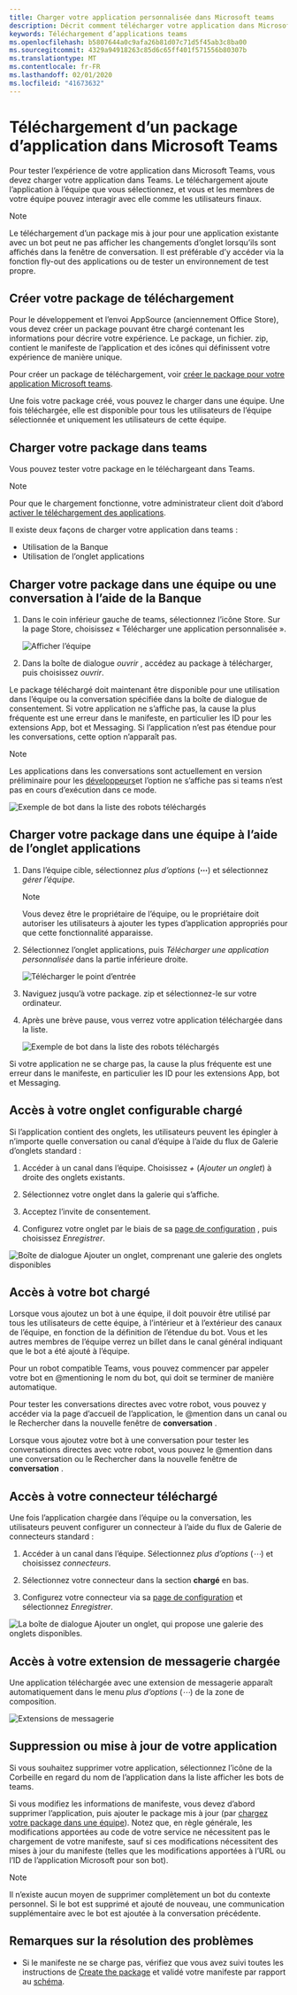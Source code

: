 ```yaml
---
title: Charger votre application personnalisée dans Microsoft teams
description: Décrit comment télécharger votre application dans Microsoft teams
keywords: Téléchargement d’applications teams
ms.openlocfilehash: b5807644a0c9afa26b81d07c71d5f45ab3c8ba00
ms.sourcegitcommit: 4329a94918263c85d6c65ff401f571556b80307b
ms.translationtype: MT
ms.contentlocale: fr-FR
ms.lasthandoff: 02/01/2020
ms.locfileid: "41673632"
---
```

# <a name="upload-an-app-package-to-microsoft-teams"></a>Téléchargement d’un package d’application dans Microsoft Teams

Pour tester l’expérience de votre application dans Microsoft Teams, vous devez charger votre application dans Teams. Le téléchargement ajoute l’application à l’équipe que vous sélectionnez, et vous et les membres de votre équipe pouvez interagir avec elle comme les utilisateurs finaux.

> [!NOTE]
> Le téléchargement d’un package mis à jour pour une application existante avec un bot peut ne pas afficher les changements d’onglet lorsqu’ils sont affichés dans la fenêtre de conversation. Il est préférable d’y accéder via la fonction fly-out des applications ou de tester un environnement de test propre.

## <a name="create-your-upload-package"></a>Créer votre package de téléchargement

Pour le développement et l’envoi AppSource (anciennement Office Store), vous devez créer un package pouvant être chargé contenant les informations pour décrire votre expérience. Le package, un fichier. zip, contient le manifeste de l’application et des icônes qui définissent votre expérience de manière unique.

Pour créer un package de téléchargement, voir [créer le package pour votre application Microsoft teams](~/concepts/build-and-test/apps-package.md).

Une fois votre package créé, vous pouvez le charger dans une équipe. Une fois téléchargée, elle est disponible pour tous les utilisateurs de l’équipe sélectionnée et uniquement les utilisateurs de cette équipe.

## <a name="load-your-package-into-teams"></a>Charger votre package dans teams

Vous pouvez tester votre package en le téléchargeant dans Teams.

> [!NOTE]
> Pour que le chargement fonctionne, votre administrateur client doit d’abord [activer le téléchargement des applications](/microsoftteams/admin-settings).

Il existe deux façons de charger votre application dans teams :

* Utilisation de la Banque
* Utilisation de l’onglet applications

## <a name="upload-your-package-into-a-team-or-conversation-using-the-store"></a>Charger votre package dans une équipe ou une conversation à l’aide de la Banque

1. Dans le coin inférieur gauche de teams, sélectionnez l’icône Store. Sur la page Store, choisissez « Télécharger une application personnalisée ».

   ![Afficher l’équipe](~/assets/images/store-upload-a-custom-app.png)

2. Dans la boîte de dialogue *ouvrir* , accédez au package à télécharger, puis choisissez *ouvrir*.

Le package téléchargé doit maintenant être disponible pour une utilisation dans l’équipe ou la conversation spécifiée dans la boîte de dialogue de consentement. Si votre application ne s’affiche pas, la cause la plus fréquente est une erreur dans le manifeste, en particulier les ID pour les extensions App, bot et Messaging. Si l’application n’est pas étendue pour les conversations, cette option n’apparaît pas.

>[!NOTE]
> Les applications dans les conversations sont actuellement en version préliminaire pour les [développeurs](~/resources/dev-preview/developer-preview-intro.md)et l’option ne s’affiche pas si teams n’est pas en cours d’exécution dans ce mode.

![Exemple de bot dans la liste des robots téléchargés](~/assets/images/botinlist.jpg)

## <a name="upload-your-package-into-a-team-using-the-apps-tab"></a>Charger votre package dans une équipe à l’aide de l’onglet applications

1. Dans l’équipe cible, sélectionnez *plus d’options* (**&#8943;**) et sélectionnez *gérer l’équipe*.

   > [!NOTE]
   > Vous devez être le propriétaire de l’équipe, ou le propriétaire doit autoriser les utilisateurs à ajouter les types d’application appropriés pour que cette fonctionnalité apparaisse.

2. Sélectionnez l’onglet applications, puis *Télécharger une application personnalisée* dans la partie inférieure droite.

   ![Télécharger le point d’entrée](~/assets/images/uploadACustomApp.png)

3. Naviguez jusqu’à votre package. zip et sélectionnez-le sur votre ordinateur.

4. Après une brève pause, vous verrez votre application téléchargée dans la liste.

   ![Exemple de bot dans la liste des robots téléchargés](~/assets/images/botinlist.jpg)

Si votre application ne se charge pas, la cause la plus fréquente est une erreur dans le manifeste, en particulier les ID pour les extensions App, bot et Messaging.

## <a name="accessing-your-uploaded-configurable-tab"></a>Accès à votre onglet configurable chargé

Si l’application contient des onglets, les utilisateurs peuvent les épingler à n’importe quelle conversation ou canal d’équipe à l’aide du flux de Galerie d’onglets standard :

1. Accéder à un canal dans l’équipe. Choisissez *+* (*Ajouter un onglet*) à droite des onglets existants.

2. Sélectionnez votre onglet dans la galerie qui s’affiche.

3. Acceptez l’invite de consentement.

4. Configurez votre onglet par le biais de sa [page de configuration](~/tabs/how-to/create-tab-pages/configuration-page.md) , puis choisissez *Enregistrer*.

  ![Boîte de dialogue Ajouter un onglet, comprenant une galerie des onglets disponibles](~/assets/images/tab_gallery.png)

## <a name="accessing-your-uploaded-bot"></a>Accès à votre bot chargé

Lorsque vous ajoutez un bot à une équipe, il doit pouvoir être utilisé par tous les utilisateurs de cette équipe, à l’intérieur et à l’extérieur des canaux de l’équipe, en fonction de la définition de l’étendue du bot. Vous et les autres membres de l’équipe verrez un billet dans le canal général indiquant que le bot a été ajouté à l’équipe.

Pour un robot compatible Teams, vous pouvez commencer par appeler votre bot en @mentioning le nom du bot, qui doit se terminer de manière automatique.

Pour tester les conversations directes avec votre robot, vous pouvez y accéder via la page d’accueil de l’application, le @mention dans un canal ou le Rechercher dans la nouvelle fenêtre de **conversation** .

Lorsque vous ajoutez votre bot à une conversation pour tester les conversations directes avec votre robot, vous pouvez le @mention dans une conversation ou le Rechercher dans la nouvelle fenêtre de **conversation** .

## <a name="accessing-your-uploaded-connector"></a>Accès à votre connecteur téléchargé

Une fois l’application chargée dans l’équipe ou la conversation, les utilisateurs peuvent configurer un connecteur à l’aide du flux de Galerie de connecteurs standard :

1. Accéder à un canal dans l’équipe. Sélectionnez *plus d’options* (*&#8943;*) et choisissez *connecteurs*.

2. Sélectionnez votre connecteur dans la section **chargé** en bas.

3. Configurez votre connecteur via sa [page de configuration](~/webhooks-and-connectors/how-to/connectors-creating.md) et sélectionnez *Enregistrer*.

  ![La boîte de dialogue Ajouter un onglet, qui propose une galerie des onglets disponibles.](~/assets/images/connector_gallery.png)

## <a name="accessing-your-uploaded-messaging-extension"></a>Accès à votre extension de messagerie chargée

Une application téléchargée avec une extension de messagerie apparaît automatiquement dans le menu *plus d’options* (*&#8943;*) de la zone de composition.

![Extensions de messagerie](~/assets/images/compose-extensions/cesampleapp.png)

## <a name="removing-or-updating-your-app"></a>Suppression ou mise à jour de votre application

Si vous souhaitez supprimer votre application, sélectionnez l’icône de la Corbeille en regard du nom de l’application dans la liste afficher les bots de teams.

Si vous modifiez les informations de manifeste, vous devez d’abord supprimer l’application, puis ajouter le package mis à jour (par [chargez votre package dans une équipe](#load-your-package-into-teams)). Notez que, en règle générale, les modifications apportées au code de votre service ne nécessitent pas le chargement de votre manifeste, sauf si ces modifications nécessitent des mises à jour du manifeste (telles que les modifications apportées à l’URL ou l’ID de l’application Microsoft pour son bot).

> [!NOTE]
> Il n’existe aucun moyen de supprimer complètement un bot du contexte personnel. Si le bot est supprimé et ajouté de nouveau, une communication supplémentaire avec le bot est ajoutée à la conversation précédente.

## <a name="troubleshooting-notes"></a>Remarques sur la résolution des problèmes

* Si le manifeste ne se charge pas, vérifiez que vous avez suivi toutes les instructions de [Create the package](~/concepts/build-and-test/apps-package.md) et validé votre manifeste par rapport au [schéma](~/resources/schema/manifest-schema.md).

